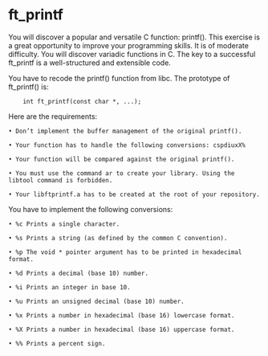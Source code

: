 # ft_printf

You will discover a popular and versatile C function: printf(). This exercise is a great opportunity to improve your programming skills. It is of moderate difficulty.
You will discover variadic functions in C. The key to a successful ft_printf is a well-structured and extensible code.

You have to recode the printf() function from libc. The prototype of ft_printf() is:

        int ft_printf(const char *, ...);

Here are the requirements:

    • Don’t implement the buffer management of the original printf().
    
    • Your function has to handle the following conversions: cspdiuxX%
    
    • Your function will be compared against the original printf().
    
    • You must use the command ar to create your library. Using the libtool command is forbidden.
    
    • Your libftprintf.a has to be created at the root of your repository.

You have to implement the following conversions:

    • %c Prints a single character.
    
    • %s Prints a string (as defined by the common C convention).
    
    • %p The void * pointer argument has to be printed in hexadecimal format.
    
    • %d Prints a decimal (base 10) number.
    
    • %i Prints an integer in base 10.
    
    • %u Prints an unsigned decimal (base 10) number.
    
    • %x Prints a number in hexadecimal (base 16) lowercase format.
    
    • %X Prints a number in hexadecimal (base 16) uppercase format.
    
    • %% Prints a percent sign.
